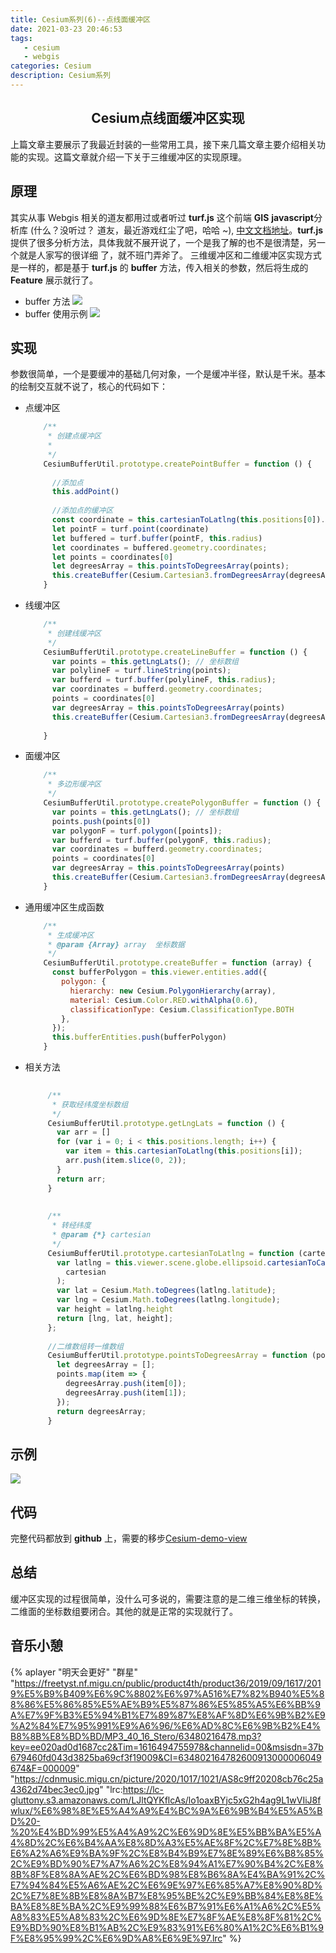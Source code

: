 ```yaml
---
title: Cesium系列(6)--点线面缓冲区
date: 2021-03-23 20:46:53
tags: 
   - cesium 
   - webgis 
categories: Cesium
description: Cesium系列
---
```


## <center>Cesium点线面缓冲区实现<center/>

上篇文章主要展示了我最近封装的一些常用工具，接下来几篇文章主要介绍相关功能的实现。这篇文章就介绍一下关于三维缓冲区的实现原理。

## 原理

其实从事 Webgis 相关的道友都用过或者听过 **turf.js** 这个前端 **GIS** **javascript**分析库 (什么？没听过？ 道友，最近游戏红尘了吧，哈哈
~), <a href='https://turfjs.fenxianglu.cn/category/' target="_blank" >中文文档地址</a>。**turf.js**  提供了很多分析方法，具体我就不展开说了，一个是我了解的也不是很清楚，另一个就是人家写的很详细
了，就不班门弄斧了。
三维缓冲区和二维缓冲区实现方式是一样的，都是基于 **turf.js** 的 **buffer** 方法，传入相关的参数，然后将生成的 **Feature** 展示就行了。

 - buffer 方法
  ![](1.png)
 - buffer 使用示例
  ![](2.png)

## 实现
参数很简单，一个是要缓冲的基础几何对象，一个是缓冲半径，默认是千米。基本的绘制交互就不说了，核心的代码如下：

 - 点缓冲区
   ```js
       /**
        * 创建点缓冲区
        * 
        */
       CesiumBufferUtil.prototype.createPointBuffer = function () {
       
         //添加点
         this.addPoint()
       
         //添加点的缓冲区
         const coordinate = this.cartesianToLatlng(this.positions[0]).slice(0, 2);
         let pointF = turf.point(coordinate)
         let buffered = turf.buffer(pointF, this.radius)
         let coordinates = buffered.geometry.coordinates;
         let points = coordinates[0]
         let degreesArray = this.pointsToDegreesArray(points);
         this.createBuffer(Cesium.Cartesian3.fromDegreesArray(degreesArray))
       }
   ```
 - 线缓冲区
   ```js
       /**
        * 创建线缓冲区
        */
       CesiumBufferUtil.prototype.createLineBuffer = function () {
         var points = this.getLngLats(); // 坐标数组
         var polylineF = turf.lineString(points);
         var bufferd = turf.buffer(polylineF, this.radius);
         var coordinates = bufferd.geometry.coordinates;
         points = coordinates[0]
         var degreesArray = this.pointsToDegreesArray(points)
         this.createBuffer(Cesium.Cartesian3.fromDegreesArray(degreesArray))
       
       }
   ```
 - 面缓冲区
   ```js
       /**
        * 多边形缓冲区
        */
       CesiumBufferUtil.prototype.createPolygonBuffer = function () {
         var points = this.getLngLats(); // 坐标数组
         points.push(points[0])
         var polygonF = turf.polygon([points]);
         var bufferd = turf.buffer(polygonF, this.radius);
         var coordinates = bufferd.geometry.coordinates;
         points = coordinates[0]
         var degreesArray = this.pointsToDegreesArray(points)
         this.createBuffer(Cesium.Cartesian3.fromDegreesArray(degreesArray))
       }
   ```
 - 通用缓冲区生成函数
   ```js
       /**
        * 生成缓冲区
        * @param {Array} array  坐标数据
        */
       CesiumBufferUtil.prototype.createBuffer = function (array) {
         const bufferPolygon = this.viewer.entities.add({
           polygon: {
             hierarchy: new Cesium.PolygonHierarchy(array),
             material: Cesium.Color.RED.withAlpha(0.6),
             classificationType: Cesium.ClassificationType.BOTH
           },
         });
         this.bufferEntities.push(bufferPolygon)
       }
   ```
 - 相关方法
   ```js
       
        /**
         * 获取经纬度坐标数组
         */
        CesiumBufferUtil.prototype.getLngLats = function () {
          var arr = []
          for (var i = 0; i < this.positions.length; i++) {
            var item = this.cartesianToLatlng(this.positions[i]);
            arr.push(item.slice(0, 2));
          }
          return arr;
        }
        
        
        /**
         * 转经纬度
         * @param {*} cartesian 
         */
        CesiumBufferUtil.prototype.cartesianToLatlng = function (cartesian) {
          var latlng = this.viewer.scene.globe.ellipsoid.cartesianToCartographic(
            cartesian
          );
          var lat = Cesium.Math.toDegrees(latlng.latitude);
          var lng = Cesium.Math.toDegrees(latlng.longitude);
          var height = latlng.height
          return [lng, lat, height];
        };
        
        //二维数组转一维数组
        CesiumBufferUtil.prototype.pointsToDegreesArray = function (points) {
          let degreesArray = [];
          points.map(item => {
            degreesArray.push(item[0]);
            degreesArray.push(item[1]);
          });
          return degreesArray;
        }
   ```

## 示例
  ![](3.png)
  
## 代码
  完整代码都放到 **github** 上，需要的移步<a href='https://github.com/JerckyLY/cesium-demo-view' target="_blank" >Cesium-demo-view</a>  

## 总结
缓冲区实现的过程很简单，没什么可多说的，需要注意的是二维三维坐标的转换，二维面的坐标数组要闭合。其他的就是正常的实现就行了。

## 音乐小憩
{% aplayer "明天会更好" "群星" "https://freetyst.nf.migu.cn/public/product4th/product36/2019/09/1617/2019%E5%B9%B409%E6%9C%8802%E6%97%A516%E7%82%B940%E5%88%86%E5%86%85%E5%AE%B9%E5%87%86%E5%85%A5%E6%BB%9A%E7%9F%B3%E5%94%B1%E7%89%87%E8%AF%8D%E6%9B%B2%E9%A2%84%E7%95%991%E9%A6%96/%E6%AD%8C%E6%9B%B2%E4%B8%8B%E8%BD%BD/MP3_40_16_Stero/63480216478.mp3?key=ee020ad0d1687cc2&Tim=1616494755978&channelid=00&msisdn=37b679460fd043d3825ba69cf3f19009&CI=634802164782600913000006049674&F=000009" "https://cdnmusic.migu.cn/picture/2020/1017/1021/AS8c9ff20208cb76c25a4362d74bec3ec0.jpg" "lrc:https://lc-gluttony.s3.amazonaws.com/LJltQYKflcAs/lo1oaxBYjc5xG2h4ag9L1wVIiJ8fwlux/%E6%98%8E%E5%A4%A9%E4%BC%9A%E6%9B%B4%E5%A5%BD%20-%20%E4%BD%99%E5%A4%A9%2C%E6%9D%8E%E5%BB%BA%E5%A4%8D%2C%E6%B4%AA%E8%8D%A3%E5%AE%8F%2C%E7%8E%8B%E6%A2%A6%E9%BA%9F%2C%E8%B4%B9%E7%8E%89%E6%B8%85%2C%E9%BD%90%E7%A7%A6%2C%E8%94%A1%E7%90%B4%2C%E8%8B%8F%E8%8A%AE%2C%E6%BD%98%E8%B6%8A%E4%BA%91%2C%E7%94%84%E5%A6%AE%2C%E6%9E%97%E6%85%A7%E8%90%8D%2C%E7%8E%8B%E8%8A%B7%E8%95%BE%2C%E9%BB%84%E8%8E%BA%E8%8E%BA%2C%E9%99%88%E6%B7%91%E6%A1%A6%2C%E5%A8%83%E5%A8%83%2C%E6%9D%8E%E7%8F%AE%E8%8F%81%2C%E9%BD%90%E8%B1%AB%2C%E9%83%91%E6%80%A1%2C%E6%B1%9F%E8%95%99%2C%E6%9D%A8%E6%9E%97.lrc" %}
